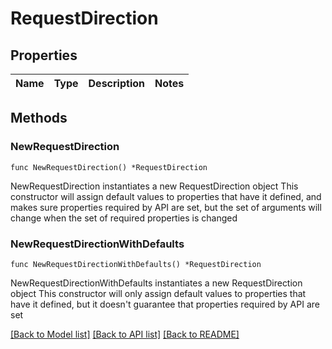 # RequestDirection

## Properties

Name | Type | Description | Notes
------------ | ------------- | ------------- | -------------

## Methods

### NewRequestDirection

`func NewRequestDirection() *RequestDirection`

NewRequestDirection instantiates a new RequestDirection object
This constructor will assign default values to properties that have it defined,
and makes sure properties required by API are set, but the set of arguments
will change when the set of required properties is changed

### NewRequestDirectionWithDefaults

`func NewRequestDirectionWithDefaults() *RequestDirection`

NewRequestDirectionWithDefaults instantiates a new RequestDirection object
This constructor will only assign default values to properties that have it defined,
but it doesn't guarantee that properties required by API are set


[[Back to Model list]](../README.md#documentation-for-models) [[Back to API list]](../README.md#documentation-for-api-endpoints) [[Back to README]](../README.md)


